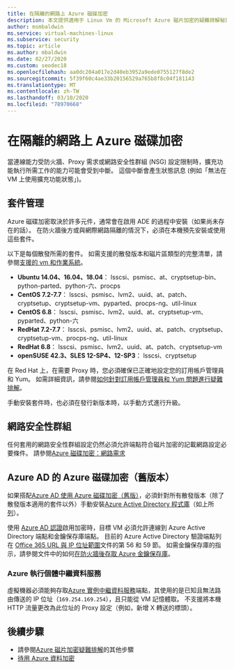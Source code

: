 ```yaml
---
title: 在隔離的網路上 Azure 磁碟加密
description: 本文提供適用于 Linux Vm 的 Microsoft Azure 磁片加密的疑難排解秘訣。
author: msmbaldwin
ms.service: virtual-machines-linux
ms.subservice: security
ms.topic: article
ms.author: mbaldwin
ms.date: 02/27/2020
ms.custom: seodec18
ms.openlocfilehash: aa0dc204a017e2d40eb3952a9ede0755127f8de2
ms.sourcegitcommit: 5f39f60c4ae33b20156529a765b8f8c04f181143
ms.translationtype: MT
ms.contentlocale: zh-TW
ms.lasthandoff: 03/10/2020
ms.locfileid: "78970668"
---
```

# <a name="azure-disk-encryption-on-an-isolated-network"></a>在隔離的網路上 Azure 磁碟加密

當連線能力受防火牆、Proxy 需求或網路安全性群組 (NSG) 設定限制時，擴充功能執行所需工作的能力可能會受到中斷。 這個中斷會產生狀態訊息 (例如「無法在 VM 上使用擴充功能狀態」)。

## <a name="package-management"></a>套件管理

Azure 磁碟加密取決於許多元件，通常會在啟用 ADE 的過程中安裝（如果尚未存在的話）。 在防火牆後方或與網際網路隔離的情況下，必須在本機預先安裝或使用這些套件。

以下是每個散發所需的套件。 如需支援的散發版本和磁片區類型的完整清單，請參閱[支援的 vm 和作業系統](disk-encryption-overview.md#supported-vms-and-operating-systems)。

- **Ubuntu 14.04、16.04、18.04**： lsscsi、psmisc、at、cryptsetup-bin、python-parted、python-六、procps
- **CentOS 7.2-7.7**： lsscsi、psmisc、lvm2、uuid、at、patch、cryptsetup、cryptsetup-vm、pyparted、procps-ng、util-linux
- **CentOS 6.8**： lsscsi、psmisc、lvm2、uuid、at、cryptsetup-vm、pyparted、python-六
- **RedHat 7.2-7.7**： lsscsi、psmisc、lvm2、uuid、at、patch、cryptsetup、cryptsetup-vm、procps-ng、util-linux
- **RedHat 6.8**： lsscsi、psmisc、lvm2、uuid、at、patch、cryptsetup-vm
- **openSUSE 42.3、SLES 12-SP4、12-SP3**： lsscsi、cryptsetup

在 Red Hat 上，在需要 Proxy 時，您必須確保已正確地設定您的訂用帳戶管理員和 Yum。 如需詳細資訊，請參閱[如何針對訂用帳戶管理員和 Yum 問題進行疑難排解](https://access.redhat.com/solutions/189533)。  

手動安裝套件時，也必須在發行新版本時，以手動方式進行升級。

## <a name="network-security-groups"></a>網路安全性群組
任何套用的網路安全性群組設定仍然必須允許端點符合磁片加密的記載網路設定必要條件。  請參閱[Azure 磁碟加密：網路需求](disk-encryption-overview.md#networking-requirements)

## <a name="azure-disk-encryption-with-azure-ad-previous-version"></a>Azure AD 的 Azure 磁碟加密（舊版本）

如果搭配[Azure AD 使用 Azure 磁碟加密（舊版）](disk-encryption-overview-aad.md)，必須針對所有散發版本（除了散發版本適用的套件以外）手動安裝[Azure Active Directory 程式庫](../../active-directory/azuread-dev/active-directory-authentication-libraries.md)（如上所[列](#package-management)）。

使用 [Azure AD 認證](disk-encryption-linux-aad.md)啟用加密時，目標 VM 必須允許連線到 Azure Active Directory 端點和金鑰保存庫端點。 目前的 Azure Active Directory 驗證端點列在 [Office 365 URL 與 IP 位址範圍](https://docs.microsoft.com/office365/enterprise/urls-and-ip-address-ranges)文件的第 56 和 59 節。 如需金鑰保存庫的指示，請參閱文件中的如何[在防火牆後存取 Azure 金鑰保存庫](../../key-vault/key-vault-access-behind-firewall.md)。

### <a name="azure-instance-metadata-service"></a>Azure 執行個體中繼資料服務 

虛擬機器必須能夠存取[Azure 實例中繼資料服務](instance-metadata-service.md)端點，其使用的是已知且無法路由傳送的 IP 位址（`169.254.169.254`），且只能從 VM 記憶體取。  不支援將本機 HTTP 流量更改為此位址的 Proxy 設定（例如，新增 X 轉送的標頭）。

## <a name="next-steps"></a>後續步驟

- 請參閱[Azure 磁片加密疑難排解](disk-encryption-troubleshooting.md)的其他步驟
- [待用 Azure 資料加密](../../security/fundamentals/encryption-atrest.md)
